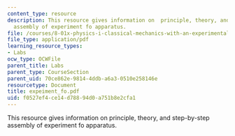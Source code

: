 ```yaml
---
content_type: resource
description: This resource gives information on  principle, theory, and step-by-step
  assembly of experiment fo apparatus.
file: /courses/8-01x-physics-i-classical-mechanics-with-an-experimental-focus-fall-2002/f0527ef4ce14d78894d0a751b8e2cfa1_expeiment_fo.pdf
file_type: application/pdf
learning_resource_types:
- Labs
ocw_type: OCWFile
parent_title: Labs
parent_type: CourseSection
parent_uid: 70ce862e-9814-4ddb-a6a3-0510e258146e
resourcetype: Document
title: expeiment_fo.pdf
uid: f0527ef4-ce14-d788-94d0-a751b8e2cfa1
---
```

This resource gives information on  principle, theory, and step-by-step assembly of experiment fo apparatus.

